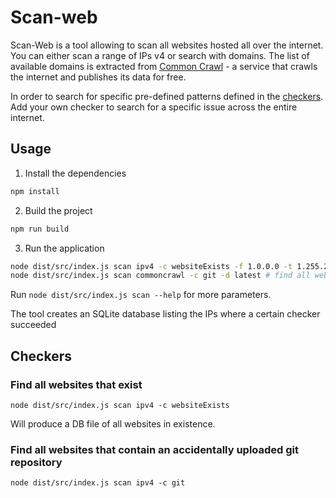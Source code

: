 # Scan-web

Scan-Web is a tool allowing to scan all websites hosted all over the internet.
You can either scan a range of IPs v4 or search with domains. The list of available domains is extracted from
[Common Crawl](https://commoncrawl.org/) - a service that crawls the internet and publishes its data for free.

In order to search for specific pre-defined patterns defined in the [checkers](./src/checkers).
Add your own checker to search for a specific issue across the entire internet.

## Usage

1. Install the dependencies

```bash
npm install
```

2. Build the project

```bash
npm run build
```

3. Run the application

```bash
node dist/src/index.js scan ipv4 -c websiteExists -f 1.0.0.0 -t 1.255.255.255 # find all websites hosted on all IPs
node dist/src/index.js scan commoncrawl -c git -d latest # find all websites known to Common Crawl that expose git repositories
```

Run `node dist/src/index.js scan --help` for more parameters.

The tool creates an SQLite database listing the IPs where a certain checker succeeded

## Checkers

### Find all websites that exist

```shell
node dist/src/index.js scan ipv4 -c websiteExists
```

Will produce a DB file of all websites in existence.

### Find all websites that contain an accidentally uploaded git repository

```shell
node dist/src/index.js scan ipv4 -c git
```
